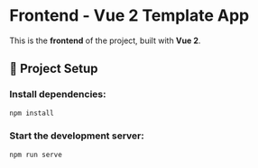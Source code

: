 # Frontend - Vue 2 Template App

This is the **frontend** of the project, built with **Vue 2**.

## 🚀 Project Setup

### Install dependencies:

```bash
npm install
```

### Start the development server:

```bash
npm run serve
```
